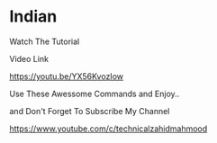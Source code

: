 # Indian
Watch The Tutorial

Video Link

https://youtu.be/YX56KvozIow

Use These Awessome Commands and Enjoy..

and Don't Forget To Subscribe My Channel 

https://www.youtube.com/c/technicalzahidmahmood
